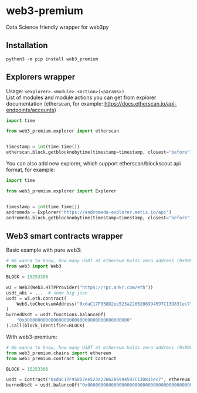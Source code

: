 # web3-premium
Data Science friendly wrapper for web3py

## Installation
```
python3 -m pip install web3_premium
```


## Explorers wrapper

Usage: `<explorer>.<module>.<action>(<params>)`  
List of modules and module actions you can get from explorer documentation (etherscan, for example: https://docs.etherscan.io/api-endpoints/accounts)

```python
import time

from web3_premium.explorer import etherscan


timestamp = int(time.time())
etherscan.block.getblocknobytime(timestamp=timestamp, closest="before")
```

You can also add new explorer, which support etherscan/blockscout api format, for example:
```python
import time

from web3_premium.explorer import Explorer


timestamp = int(time.time())
andromeda = Explorer("https://andromeda-explorer.metis.io/api")
andromeda.block.getblocknobytime(timestamp=timestamp, closest="before")
```

## Web3 smart contracts wrapper
Basic example with pure web3:
```python
# We wanna to know, how many USDT at ethereum holds zero address (0x00000....) at 01.08.2022 (block 15253306)
from web3 import Web3

BLOCK = 15253306

w3 = Web3(Web3.HTTPProvider("https://rpc.ankr.com/eth"))
usdt_abi = ...  # some big json
usdt = w3.eth.contract(
    Web3.toChecksumAddress("0xdaC17F958D2ee523a2206206994597C13D831ec7"), abi=usdt_abi
)
burnedUsdt = usdt.functions.balanceOf(
    "0x0000000000000000000000000000000000000000"
).call(block_identifier=BLOCK)
```

With web3-premium:
```python
# We wanna to know, how many USDT at ethereum holds zero address (0x00000....) at 01.08.2022 (block 15253306)
from web3_premium.chains import ethereum
from web3_premium.contract import Contract

BLOCK = 15253306

usdt = Contract("0xdaC17F958D2ee523a2206206994597C13D831ec7", ethereum)
burnedUsdt = usdt.balanceOf("0x0000000000000000000000000000000000000000", block=BLOCK)
```


